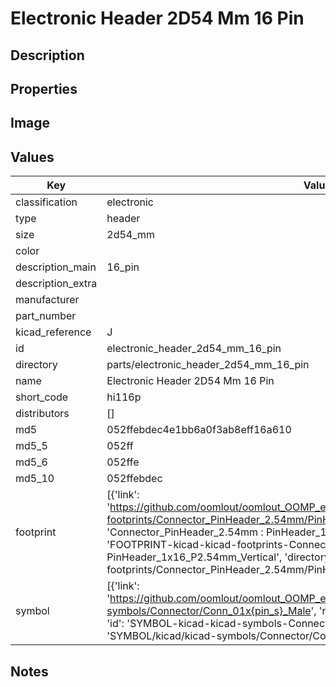 # Electronic Header 2D54 Mm 16 Pin

## Description

## Properties


## Image


## Values

| Key | Value |
| --- | --- |
| classification | electronic |
| type | header |
| size | 2d54_mm |
| color |  |
| description_main | 16_pin |
| description_extra |  |
| manufacturer |  |
| part_number |  |
| kicad_reference | J |
| id | electronic_header_2d54_mm_16_pin |
| directory | parts/electronic_header_2d54_mm_16_pin |
| name | Electronic Header 2D54 Mm 16 Pin |
| short_code | hi116p |
| distributors | [] |
| md5 | 052ffebdec4e1bb6a0f3ab8eff16a610 |
| md5_5 | 052ff |
| md5_6 | 052ffe |
| md5_10 | 052ffebdec |
| footprint | [{'link': 'https://github.com/oomlout/oomlout_OOMP_eda_V2/tree/main/FOOTPRINT/kicad/kicad-footprints/Connector_PinHeader_2.54mm/PinHeader_1x16_P2.54mm_Vertical', 'name': 'Connector_PinHeader_2.54mm : PinHeader_1x16_P2.54mm_Vertical', 'id': 'FOOTPRINT-kicad-kicad-footprints-Connector_PinHeader_2.54mm-PinHeader_1x16_P2.54mm_Vertical', 'directory': 'FOOTPRINT/kicad/kicad-footprints/Connector_PinHeader_2.54mm/PinHeader_1x16_P2.54mm_Vertical/'}] |
| symbol | [{'link': 'https://github.com/oomlout/oomlout_OOMP_eda_V2/tree/main/SYMBOL/kicad/kicad-symbols/Connector/Conn_01x{pin_s}_Male', 'name': 'Connector : Conn_01x16_Male', 'id': 'SYMBOL-kicad-kicad-symbols-Connector-Conn_01x16_Male', 'directory': 'SYMBOL/kicad/kicad-symbols/Connector/Conn_01x16_Male/'}] |

## Notes

